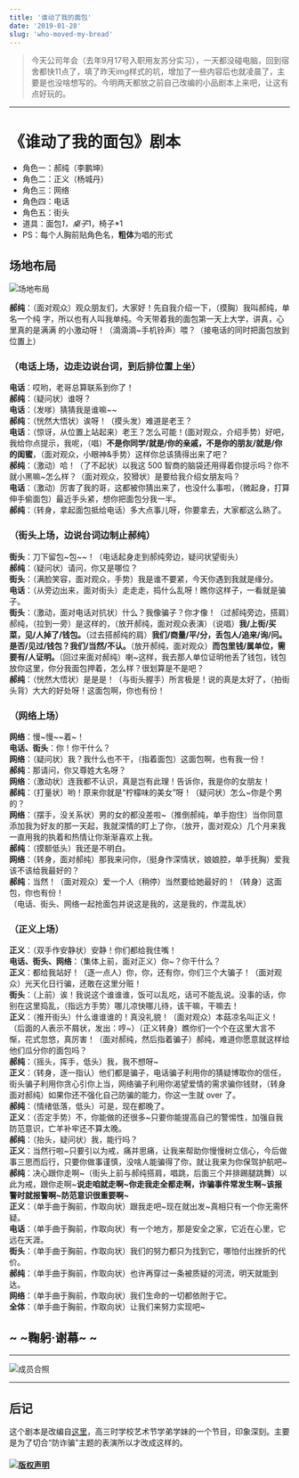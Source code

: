```yaml
---
title: '谁动了我的面包'
date: '2019-01-28'
slug: 'who-moved-my-bread'
---
```


> 今天公司年会（去年9月17号入职用友苏分实习），一天都没碰电脑，回到宿舍都快11点了，填了昨天img样式的坑，增加了一些内容后也就凌晨了，主要是也没啥想写的。今明两天都放之前自己改编的小品剧本上来吧，让这有点好玩的。  

----

# 《谁动了我的面包》剧本

- 角色一：郝纯（李鹏坤）
- 角色二：正义（杨城丹）
- 角色三：网络
- 角色四：电话
- 角色五：街头
- 道具：面包*1，桌子*1，椅子*1
- PS：每个人胸前贴角色名，**粗体**为唱的形式  

## 场地布局

![场地布局](https://zsdycs.cn/images/2019-01-28-who-moved-my-bread.png)  

**郝纯**：（面对观众）观众朋友们，大家好！先自我介绍一下，（摸胸）我叫郝纯，单名一个纯
字，所以也有人叫我单纯。今天带着我的面包第一天上大学，讲真，心里真的是满满
的小激动呀！（滴滴滴~手机铃声）喂？（接电话的同时把面包放到位置上）

### （电话上场，边走边说台词，到后排位置上坐）

**电话**：哎哟，老哥总算联系到你了！  
**郝纯**：（疑问状）谁呀？  
**电话**：（发嗲）猜猜我是谁嘛~~  
**郝纯**：（恍然大悟状）诶呀！（摸头发）难道是老王？  
**电话**：（惊讶，从位置上站起来）老王？怎么可能！(面对观众，介绍手势）好吧，我给你点提示，我呢，（唱）**不是你同学/就是/你的亲戚，不是你的朋友/就是/你的闺蜜**，（面对观众，小眼神&手势）这样你总该猜得出来了吧？  
**郝纯**：（激动）哈！（了不起状）以我这 500 智商的脑袋还用得着你提示吗？你不就小黑嘛~怎么样？（面对观众，狡猾状）是要给我介绍女朋友吗？  
**电话**：（激动）厉害了我的哥，这都被你猜出来了，也没什么事啦，（微起身，打算伸手偷面包）最近手头紧，想你把面包分我一半。  
**郝纯**：（转身，拿起面包抵给电话）多大点事儿呀，你要拿去，大家都这么熟了。

### （街头上场，边说台词边制止郝纯）

**街头**：刀下留包~包~~！（电话起身走到郝纯旁边，疑问状望街头）  
**郝纯**：（疑问状）请问，你又是哪位？  
**街头**：（满脸笑容，面对观众，手势）我是谁不要紧，今天你遇到我就是缘分。  
**电话**：（从旁边出来，面对街头）走走走，捣什么乱呀！瞧你这样子，一看就是骗子。  
**街头**：（激动，面对电话对抗状）什么？我像骗子？你才像！（过郝纯旁边，搭肩）郝纯，（拉到一旁）是这样的，（放开郝纯，面对观众表演）（说唱）**我/上街/买菜，见/人掉了/钱包。**（过去搭郝纯的肩）**我们/商量/平/分，丢包人/追来/询/问。是否/见过/钱包？我们/当然/不认。**（放开郝纯，面对观众）**而包里钱/属单位，需要有/人证明。**（回过来面对郝纯）喇~这样，我去那人单位证明他丢了钱包，钱包放你这里，你分我面包押着，怎么样？很划算是不是吧？  
**郝纯**：（恍然大悟状）是是是！（与街头握手）所言极是！说的真是太好了，（拍街头背）大大的好处呀！这面包啊，你也有份！

### （网络上场）

**网络**：慢~慢~~着~！  
**电话、街头**：你！你干什么？  
**网络**：（疑问状）我？我什么也不干，（指着面包）这面包啊，也有我一份！  
**郝纯**：那请问，你又尊姓大名呀？  
**网络**：（激动状）连我都不认识，真是岂有此理！告诉你，我是你的女朋友！  
**郝纯**：（打量状）哟！原来你就是“柠檬味的美女”呀！（疑问状）怎么~你是个男的？  
**网络**：（摆手，没关系状）男的女的都没差啦~（推倒郝纯，单手抱住）当你同意添加我为好友的那一天起，我就深情的盯上了你，（放开，面对观众）几个月来我一直用我的执着和热情让你渐渐喜欢上我。  
**郝纯**：（摸额低头）我还是不明白。  
**网络**：（转身，面对郝纯）那我来问你，（挺身作深情状，娘娘腔，单手抚胸）爱我该不该给我最好的？  
**郝纯**：当然！（面对观众）爱一个人（稍停）当然要给她最好的！（转身）这面包，你也有份！  
（电话、街头、网络一起抢面包并说这是我的，这是我的，作混乱状）

### （正义上场）

**正义**：（双手作安静状）安静！你们都给我住嘴！  
**电话、街头、网络**：（集体上前，面对正义）你~？你干什么？  
**正义**：都给我站好！（逐一点人）你，你，还有你，你们三个大骗子！（面对观众）光天化日行骗，还敢在这里分赃！  
**街头**：（上前）诶！我说这个谁谁谁，饭可以乱吃，话可不能乱说。没事的话，你别在这里捣乱，（指远方手势）哪儿凉快哪儿待，该干嘛，干嘛去！  
**正义**：（推开街头）什么谁谁谁的！真没礼貌！（面对观众）本菇凉名叫正义！  （后面的人表示不屑状，发出：哼~）（正义转身）瞧你们一个个在这里大言不惭，花式忽悠，真厉害！（面对郝纯，然后指着骗子）郝纯，难道你愿意就这样给他们瓜分你的面包吗？  
**郝纯**：（摇头，挥手，低头）我，我不想呀~  
**正义**：（转身，逐一指认）他们都是骗子，电话骗子利用你的猜疑博取你的信任，街头骗子利用你贪心引你上当，网络骗子利用你渴望爱情的需求骗你钱财，（转身面对郝纯）如果你还不强化自己防骗的能力，你这一生就 over 了。  
**郝纯**：（情绪低落，低头）可是，现在都晚了。  
**正义**：（否定手势）不，你能做的还很多~只要你能提高自己的警惕性，加强自我防范意识，亡羊补牢还不算太晚。  
**郝纯**：（抬头，疑问状）我，能行吗？  
**正义**：当然行啦~只要引以为戒，痛并思痛，让我来帮助你慢慢树立信心，今后做事三思而后行，只要你做事谨慎，没啥人能骗得了你，就让我来为你保驾护航吧~  
**郝纯**：决心跟你走啊~（街头上前与郝纯搭肩，唱跳，后面三个并排踢腿跳舞）以此为戒，跟你走啊~**说走咱就走啊~你走我走全都走啊，诈骗事件常发生啊~该报警时就报警啊~防范意识很重要啊~**  
**正义**：（单手曲于胸前，作取向状）跟我走吧~现在就出发~真相只有一个你无需怀疑。  
**电话**：（单手曲于胸前，作取向状）有一个地方，那是安全之家，它近在心里，它远在天涯。  
**街头**：（单手曲于胸前，作取向状）我们的努力都只为找到它，哪怕付出挫折的代价。  
**郝纯**：（单手曲于胸前，作取向状）也许再穿过一条被质疑的河流，明天就能到达。  
**网络**：（单手曲于胸前，作取向状）我们生命的一切都依附于它。  
**全体**：（单手曲于胸前，作取向状）让我们来努力实现吧~

## ~ ~鞠躬·谢幕~ ~

----
![成员合照](https://zsdycs.cn/images/2019-01-28-who-moved-my-bread-2.png)  

----

## 后记

这个剧本是改编自[这里](https://v.youku.com/v_show/id_XMTU1OTMwMjYyNA==.html?spm=a2h0k.11417342.soresults.dtitle)，高三时学校艺术节学弟学妹的一个节目，印象深刻。主要是为了切合“防诈骗”主题的表演所以才改成这样的。

#### [![版权声明](https://zsdycs.cn/images/creativecommons-cc.svg)](https://creativecommons.org/licenses/by-nc-nd/4.0/)
